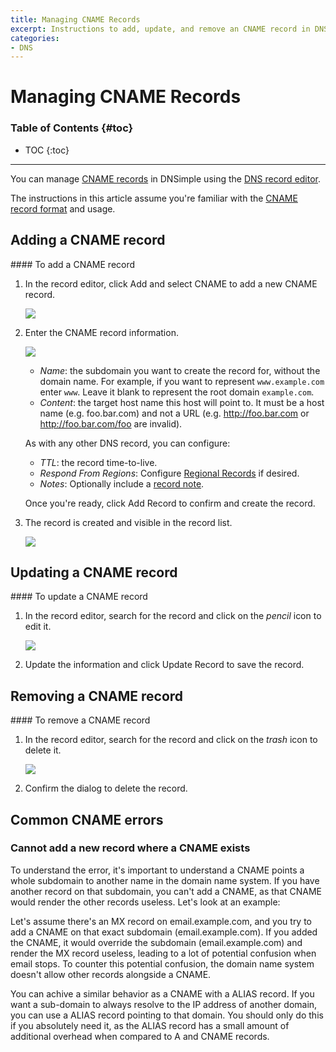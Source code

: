 ```yaml
---
title: Managing CNAME Records
excerpt: Instructions to add, update, and remove an CNAME record in DNSimple.
categories:
- DNS
---
```


# Managing CNAME Records

### Table of Contents {#toc}

* TOC
{:toc}

---

You can manage [CNAME records](/articles/cname-record) in DNSimple using the [DNS record editor](/articles/record-editor).

The instructions in this article assume you're familiar with the [CNAME record format](/articles/cname-record#record-format) and usage.


## Adding a CNAME record

<div class="section-steps" markdown="1">
#### To add a CNAME record

1.  In the record editor, click <label>Add</label> and select <label>CNAME</label> to add a new CNAME record.

    ![](/files/record-cname-create-select.png)

1.  Enter the CNAME record information.

    ![](/files/record-cname-create-new.png)

    - _Name_: the subdomain you want to create the record for, without the domain name. For example, if you want to represent `www.example.com` enter `www`. Leave it blank to represent the root domain `example.com`.
    - _Content_: the target host name this host will point to. It must be a host name (e.g. foo.bar.com) and not a URL (e.g. http://foo.bar.com or http://foo.bar.com/foo are invalid).

    As with any other DNS record, you can configure:

    - _TTL_: the record time-to-live.
    - _Respond From Regions_: Configure [Regional Records](/articles/regional-records/) if desired.
    - _Notes_: Optionally include a [record note](/articles/record-notes/).

    Once you're ready, click <label>Add Record</label> to confirm and create the record.

1.  The record is created and visible in the record list.

    ![](/files/record-cname-item.png)

</div>


## Updating a CNAME record

<div class="section-steps" markdown="1">
#### To update a CNAME record

1.  In the record editor, search for the record and click on the _pencil_ icon to edit it.

    ![](/files/record-cname-item-edit.png)

1.  Update the information and click <label>Update Record</label> to save the record.
</div>


## Removing a CNAME record

<div class="section-steps" markdown="1">
#### To remove a CNAME record

1.  In the record editor, search for the record and click on the _trash_ icon to delete it.

    ![](/files/record-cname-item-delete.png)

1.  Confirm the dialog to delete the record.
</div>


## Common CNAME errors

### Cannot add a new record where a CNAME exists

To understand the error, it's important to understand a CNAME points a whole subdomain to another name in the domain name system. If you have another record on that subdomain, you can't add a CNAME, as that CNAME would render the other records useless. Let's look at an example:

Let's assume there's an MX record on email.example.com, and you try to add a CNAME on that exact subdomain (email.example.com). If you added the CNAME, it would override the subdomain (email.example.com) and render the MX record useless, leading to a lot of potential confusion when email stops. To counter this potential confusion, the domain name system doesn't allow other records alongside a CNAME.

You can achive a similar behavior as a CNAME with a ALIAS record. If you want a sub-domain to always resolve to the IP address of another domain, you can use a ALIAS record pointing to that domain. You should only do this if you absolutely need it, as the ALIAS record has a small amount of additional overhead when compared to A and CNAME records.
